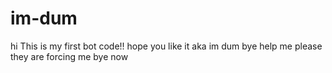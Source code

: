 # im-dum
hi
This is my first bot code!!
hope you like it
aka im dum
bye
help
me
please
they
are forcing
me
bye now
